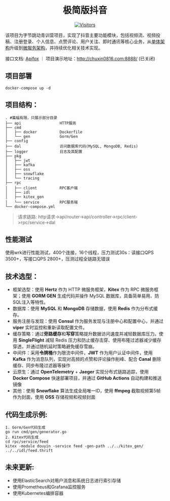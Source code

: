 <div align="center">

# 极简版抖音

[![Visitors](https://api.visitorbadge.io/api/daily?path=https://github.com/chuxin0816/douyin&label=VISITORS%20TODAY&countColor=%231758f0)](https://github.com/chuxin0816/douyin)
</div>

该项目为字节跳动青训营项目，实现了抖音主要功能模块，包括视频流、视频投稿、注册登录、个人信息、点赞评论、用户关注、即时通讯等核心业务，从[单体架构](https://github.com/chuxin0816/douyin/tree/v1)升级到[微服务架构](https://github.com/chuxin0816/douyin)，并持续优化相关技术实现。

接口文档: [Apifox](https://apifox.com/apidoc/shared-0c80e0c6-daca-4b12-96a4-01ca8c2b6cd1) ｜ 项目演示地址：http://chuxin0816.com:8888/ (已关闭)
## 项目部署
`docker-compose up -d`
## 项目结构：
```shell
. #篇幅有限，只展示部分目录
├── api                 HTTP服务
├── cmd
│   ├── docker          Dockerfile
│   └── gen             Gorm/Gen
├── config         
├── dal                 访问数据库代码(MySQL, MongoDB, Redis)
├── logger              日志及其配置
├── pkg
│   ├── jwt
│   ├── kafka
│   ├── oss
│   ├── snowflake
│   └── tracing
├── rpc
│   ├── client          RPC客户端
│   ├── idl        
│   ├── kitex_gen
│   └── service         RPC服务端
└── docker-compose.yml
```
> 请求链路: http请求->api/router->api/controller->rpc/client->rpc/service->dal
##  性能测试
使用wrk进行性能测试，400个连接，16个线程，压力测试30s：读接口QPS 3500+，写接口QPS 2800+，压测过程全链路无错误
## 技术选型：
- 框架选型：使用 **Hertz** 作为 HTTP 微服务框架，**Kitex** 作为 RPC 微服务框架；使用 **GORM GEN** 生成代码并操作 MySQL 数据库，具备简单易用、防SQL注入等特性。
- 数据库：使用 **MySQL** 和 **MongoDB** 存储数据，使用 **Redis** 作为分布式缓存。
- 服务注册与发现：使用 **Consul** 作为服务发现与注册中心和配置中心，并通过 **viper** 实时监控和重新读取配置文件。
- 缓存策略：通过**旁路缓存**和**写穿**策略提升数据访问速度并减轻数据库压力。使用 **SingleFlight** 减轻 Redis 压力和防止缓存击穿、使用布隆过滤器减少缓存穿透，并通过随机延时策略避免缓存雪崩。
- 中间件：采用**令牌桶**作为限流中间件，**JWT** 作为用户认证中间件，使用 **Kafka** 作为消息队列，实现对高频的点赞和评论操作削峰、配合 **Canal** 删除缓存、同步布隆过滤器等操作
- 云原生：通过 **OpenTelemetry** + **Jaeger** 实现分布式链路追踪，使用 **Docker Compose** 快速部署项目，并通过 **GitHub Actions** 自动构建和推送镜像
- 其他：使用 **Snowflake** 算法生成全局唯一ID，使用 **ffmpeg** 截取视频第5帧作为封面，使用 **OSS** 存储视频和视频封面
## 代码生成示例:
```shell
1. Gorm/Gen代码生成
go run cmd/gen/generator.go
2. Kitex代码生成
cd rpc/service/feed
kitex -module douyin -service feed -gen-path ../../kitex_gen/ ../../idl/feed.thrift
```
## 未来更新:
* 使用ElasticSearch对用户消息和系统日志进行索引存储
* 使用Prometheus和Grafana监控服务
* 使用Kubernetes编排容器